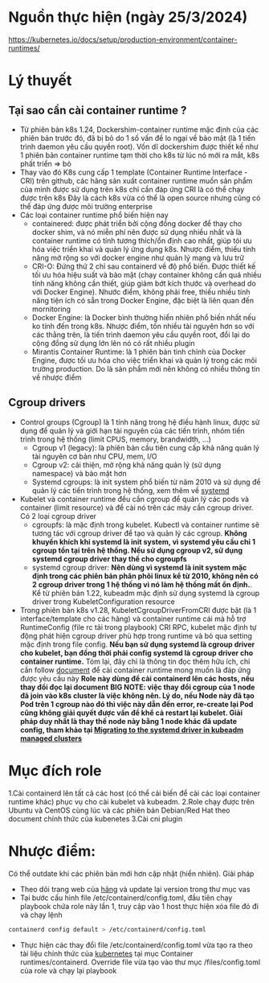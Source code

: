 # Nguồn thực hiện (ngày 25/3/2024)
https://kubernetes.io/docs/setup/production-environment/container-runtimes/
# Lý thuyết
## Tại sao cần cài container runtime ?
- Từ phiên bản k8s 1.24, Dockershim-container runtime mặc định của các phiên bản trước đó, đã bị bỏ do 1 số vấn đề lo ngại về bảo mật (là 1 tiến trình daemon yêu cầu quyền root). Vốn dĩ dockershim được thiết kế như 1 phiên bản container runtime tạm thời cho k8s từ lúc nó mới ra mắt, k8s phất triển => bỏ
- Thay vào đó K8s cung cấp 1 template (Container Runtime Interface - CRI) trên github, các hãng sản xuất container runtime muốn sản phẩm của mình được sử dụng trên k8s chỉ cần đáp ứng CRI là có thể chạy được trên k8s
Đây là cách k8s vừa có thể là open source nhưng cũng có thể đáp ứng được môi trường enterprise
- Các loại container runtime phổ biến hiện nay
    - containered: được phát triển bởi cộng đồng docker để thay cho docker shim, và nó miễn phí nên được sử dụng nhiều nhất và là container runtime có tính tương thích/ổn định cao nhất, giúp tói ưu hóa việc triển khai và quản lý ứng dụng k8s. Nhược điểm, thiếu tính năng mở rộng so với docker engine như quản lý mạng và lưu trữ
    - CRI-O: Đứng thứ 2 chỉ sau containerd về độ phổ biến. Được thiết kế tối ưu hóa hiệu suất và bảo mật (chạy container không cần quá nhiều tính năng không cần thiết, giúp giảm bớt kích thước và overhead do với Docker Engine). Nhước điểm, không phải free, thiếu nhiều tính năng tiện ích có sẵn trong Docker Engine, đặc biệt là liên quan đến mornitoring
    - Docker Engine: là Docker bình thường hiển nhiên phổ biến nhất nếu ko tính đến trong k8s. Nhược điểm, tốn nhiều tài nguyên hơn so với các thằng trên, là tiến trình daemon yêu cầu quyền root, đổi lại do cộng đồng sử dụng lớn lên nó có rất nhiều plugin
    - Mirantis Container Runtime: là 1 phiên bản tinh chỉnh của Docker Engine, được tối ưu hóa cho việc triển khai và quản lý trong các môi trường production. Do là sản phẩm mới nên không có nhiều thông tin về nhược điểm
## Cgroup drivers
- Control groups (Cgroup) là 1 tính năng trong hệ điều hành linux, được sử dụng để quản lý và giới hạn tài nguyên của các tiến trình, nhóm tiến trình trong hệ thống (limit CPUS, memory, brandwidth, ...) 
    - Cgroup v1 (legacy): là phiên bản cầu tiên cung cấp khả năng quản lý tài nguyên cơ bản như CPU, mem, I/O
    - Cgroup v2: cải thiện, mở rộng khả năng quản lý (sử dụng namespace) và bảo mật hơn
    - Systemd cgroups: là init system phổ biến từ năm 2010 và sử dụng để quản lý các tiến trình trong hệ thống, xem thêm về [systemd](https://www.youtube.com/watch?v=Kzpm-rGAXos&t=277s)
- Kubelet và container runtime đều cần cgroup để quản lý các pods và container (limit resource) và để cài nó trên các máy cần cgroup driver. Có 2 loại cgroup driver
    - cgroupfs: là mặc định trong kubelet. Kubectl và container runtime sẽ tương tác với cgroup driver để tạo và quản lý các cgroup. **Không khuyến khích khi systemd là init system, vì systemd yêu cầu chỉ 1 cgroup tồn tại trên hệ thống. Nếu sử dụng cgroup v2, sử dụng systemd cgroup driver thay thế cho cgroupfs**
    - systemd cgroup driver: **Nên dùng vì systemd là init system mặc định trong các phiên bản phân phôi linux kể từ 2010, không nên có 2 cgroup driver trong 1 hệ thống vì nó làm hệ thống mất ổn định.**. Kể từ phiên bản 1.22, kubeadm mặc định sử dụng systemd là cgroup driver trong KubeletConfiguration resource
- Trong phiên bản k8s v1.28, KubeletCgroupDriverFromCRI được bật (là 1 interface/template cho các hãng) và container runtime cái mà hỗ trợ RuntimeConfig (file rc tải trong playbook) CRI RPC, kubelet mặc định tự động phát hiện cgroup driver phù hợp trong runtime và bỏ qua setting mặc định trong file config. **Nếu bạn sử dụng systemd là cgroup driver cho kubelet, bạn đồng thời phải config systemd là cgroup driver cho container runtime.**
Tóm lại, đây chỉ là thông tin đọc thêm hữu ích, chỉ cần follow [document](https://kubernetes.io/docs/setup/production-environment/container-runtimes/) để cài container runtime mong muốn là đáp ứng được yêu cầu này 
**Role này dùng để cài containerd lên các hosts, nếu thay đổi đọc lại document**
**BIG NOTE: việc thay đổi cgroup của 1 node đã join vào k8s cluster là việc không nên. Lý do, nếu Node này đã tạo Pod trên 1 cgroup nào đó thì việc này dẫn đến error, re-create lại Pod cũng không giải quyết được vấn đề khể cả restart lại kubelet. Giải pháp duy nhất là thay thế node này bằng 1 node khác đã update config, tham khảo tại [Migrating to the systemd driver in kubeadm managed clusters](https://kubernetes.io/docs/tasks/administer-cluster/kubeadm/configure-cgroup-driver/)**
# Mục đích role
1.Cài containerd lên tất cả các host (có thể cải biến để cài các loại container runtime khác) phục vụ cho cài kubelet và kubeadm.
2.Role chạy được trên Ubuntu và CentOS cùng lúc và các phiên bản Debian/Red Hat theo document chính thức của kubenetes
3.Cài cni plugin
# Nhược điểm:
Có thể outdate khi các phiên bản mới hơn cập nhật (hiển nhiên). Giải pháp
- Theo dõi trang web của [hãng](https://kubernetes.io/docs/setup/production-environment/container-runtimes/) và update lại version trong thư mục vas
- Tại bước cấu hình file /etc/containerd/config.toml, đầu tiên chạy playbook chứa role này lần 1, truy cập vào 1 host thực hiện xóa file đó đi và chạy lệnh
```bash
containerd config default > /etc/containerd/config.toml
```
- Thực hiện các thay đổi file /etc/containerd/config.toml vừa tạo ra theo tài liệu chính thức của [kubernetes](https://kubernetes.io/docs/setup/production-environment/container-runtimes/) tại mục Container runtimes/containerd. Override file vừa tạo vào thư mục /files/config.toml của role và chạy lại playbook
